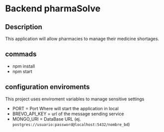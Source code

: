 # Backend pharmaSolve

## Description
This application will allow pharmacies to manage their medicine shortages. 


##  commads
- npm install
- npm start

## configuration enviroments
This project uses enviroment variables to manage sensitive settings

- PORT = Port Where will start the application in local
- BREVO_API_KEY =  url of the message sending service
- MONGO_URI =  DataBase URL  (ej. `postgres://usuario:password@localhost:5432/nombre_bd`)
